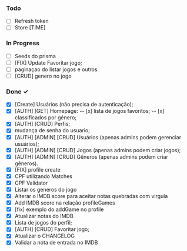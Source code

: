 ### Todo

- [ ] Refresh token
- [ ] Store [TIME]

### In Progress

- [ ] Seeds do prisma
- [ ] [FIX] Update Favoritar jogo;
- [ ] paginaçao do listar jogos e outros
- [ ] [CRUD] genero no jogo

### Done ✓

- [x] [Create] Usuários (não precisa de autenticação);
- [x] [AUTH] [GET] Homepage: 
  -- [x] lista de jogos favoritos; 
  -- [x] classificados por gênero;
- [x] [AUTH] [CRUD] Perfis; 
- [x] mudança de senha do usuario;
- [x] [AUTH] [ADMIN] [CRUD] Usuários (apenas admins podem gerenciar usuários);
- [x] [AUTH] [ADMIN] [CRUD] Jogos (apenas admins podem criar jogos);
- [x] [AUTH] [ADMIN] [CRUD] Gêneros (apenas admins podem criar gêneros).
- [x] [FIX] profile create
- [x] CPF utilizando Matches
- [x] CPF Validator
- [x] Listar os generos do jogo
- [x] Alterar o IMDB score para aceitar notas quebradas com virgula
- [x] Add IMDB score na relação profileGames
- [x] [fix] exemplo do addGame no profile
- [x] Atualizar notas do IMDB
- [X] Lista de jogos do perfil;
- [X] [AUTH] [CRUD] Favoritar jogo;
- [X] Atualizar o CHANGELOG
- [x] Validar a nota de entrada no IMDB